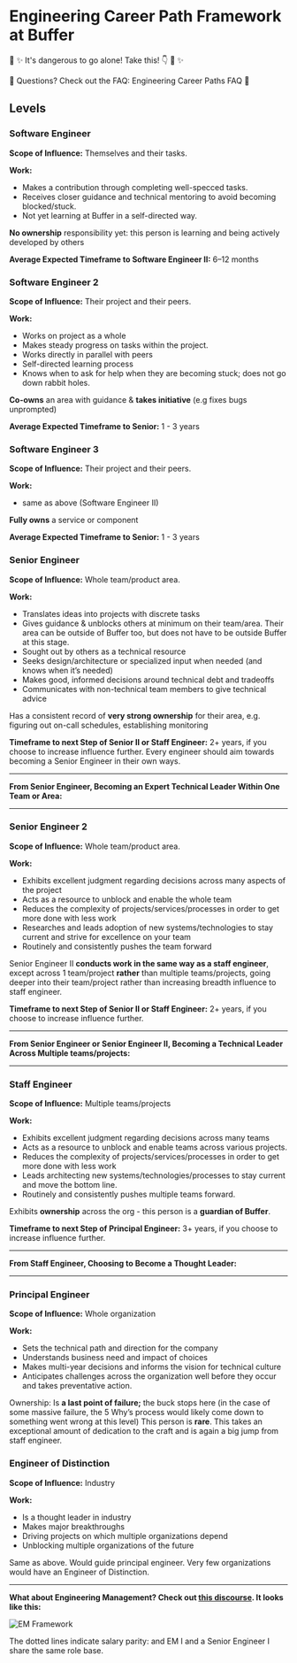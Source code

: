 # Engineering Career Path Framework at Buffer
🌟 ✨  It's dangerous to go alone! Take this! 👇 🌟 ✨ 

💫 Questions? Check out the FAQ: Engineering Career Paths FAQ 💫 

## Levels

### Software Engineer
**Scope of Influence:** Themselves and their tasks. 

**Work:**
* Makes a contribution through completing well-specced tasks. 
* Receives closer guidance and technical mentoring to avoid becoming blocked/stuck. 
* Not yet learning at Buffer in a self-directed way.

**No ownership** responsibility yet: this person is learning and being actively developed by others 

**Average Expected Timeframe to Software Engineer II:** 6–12 months

### Software Engineer 2
**Scope of Influence:** Their project and their peers. 

**Work:**
* Works on project as a whole 
* Makes steady progress on tasks within the project. 
* Works directly in parallel with peers 
* Self-directed learning process
* Knows when to ask for help when they are becoming stuck; does not go down rabbit holes.

**Co-owns** an area with guidance & **takes initiative** (e.g fixes bugs unprompted)

**Average Expected Timeframe to Senior:** 1 - 3 years 

### Software Engineer 3
**Scope of Influence:** Their project and their peers.

**Work:**
* same as above (Software Engineer II)

**Fully owns** a service or component

**Average Expected Timeframe to Senior:** 1 - 3 years 

### Senior Engineer
**Scope of Influence:** Whole team/product area.

**Work:**
* Translates ideas into projects with discrete tasks
* Gives guidance & unblocks others at minimum on their team/area. Their area can be outside of Buffer too, but does not have to be outside Buffer at this stage.
* Sought out by others as a technical resource
* Seeks design/architecture or specialized input when needed (and knows when it’s needed)
* Makes good, informed decisions around technical debt and tradeoffs
* Communicates with non-technical team members to give technical advice

Has a consistent record of **very strong ownership** for their area, e.g. figuring out on-call schedules, establishing monitoring 

**Timeframe to next Step of Senior II or Staff Engineer:** 2+ years, if you choose to increase influence further.
Every engineer should aim towards becoming a Senior Engineer in their own ways.

---
**From Senior Engineer, Becoming an Expert Technical Leader Within One Team or Area:**

---

### Senior Engineer 2
**Scope of Influence:** Whole team/product area.

**Work:**
* Exhibits excellent judgment regarding decisions across many aspects of the project
* Acts as a resource to unblock and enable the whole team
* Reduces the complexity of projects/services/processes in order to get more done with less work
* Researches and leads adoption of new systems/technologies to stay current and strive for excellence on your team
* Routinely and consistently pushes the team forward

Senior Engineer II **conducts work in the same way as a staff engineer**, except across 1 team/project **rather** than multiple teams/projects, going deeper into their team/project rather than increasing breadth influence to staff engineer. 

**Timeframe to next Step of Senior II or Staff Engineer:** 2+ years, if you choose to increase influence further.

---
**From Senior Engineer or Senior Engineer II, Becoming a Technical Leader Across Multiple teams/projects:**

---

### Staff Engineer
**Scope of Influence:** Multiple teams/projects

**Work:**
* Exhibits excellent judgment regarding decisions across many teams
* Acts as a resource to unblock and enable teams across various projects.
* Reduces the complexity of projects/services/processes in order to get more done with less work
* Leads architecting new systems/technologies/processes to stay current and move the bottom line.
* Routinely and consistently pushes multiple teams forward.

Exhibits **ownership** across the org - this person is a **guardian of Buffer**.

**Timeframe to next Step of Principal Engineer:** 3+ years, if you choose to increase influence further.  

---
**From Staff Engineer, Choosing to Become a Thought Leader:**

---

### Principal Engineer
**Scope of Influence:** Whole organization

**Work:**
* Sets the technical path and direction for the company 
* Understands business need and impact of choices 
* Makes multi-year decisions and informs the vision for technical culture 
* Anticipates challenges across the organization well before they occur and takes preventative action.

Ownership: Is **a last point of failure;** the buck stops here (in the case of some massive failure, the 5 Why’s process would likely come down to something went wrong at this level)
This person is **rare**. This takes an exceptional amount of dedication to the craft and is again a big jump from staff engineer.

### Engineer of Distinction
**Scope of Influence:** Industry

**Work:**
* Is a thought leader in industry
* Makes major breakthroughs 
* Driving projects on which multiple organizations depend
* Unblocking multiple organizations of the future 

Same as above. Would guide principal engineer. Very few organizations would have an Engineer of Distinction.

---

**What about Engineering Management? Check out [this discourse](https://discourse.buffer.com/t/sharing-clarity-on-how-ems-fit-in-the-career-framework/4453). It looks like this:**

![EM Framework](http://hi.buffer.com/0x3G1w2D090p/download/Image%202018-07-05%20at%202.23.20%20PM.png)

The dotted lines indicate salary parity: and EM I and a Senior Engineer I share the same role base.